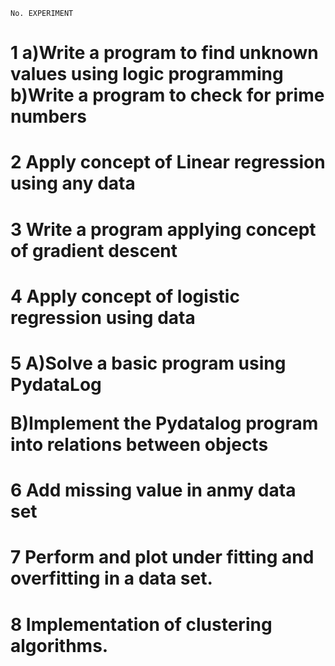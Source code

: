 

    
    No.	EXPERIMENT	
<h1>1	a)Write a program to find unknown values using logic programming
b)Write a program to check for prime numbers</h1>

<h1>2	Apply concept of Linear regression using any data		</h1>
  
  
<h1>3	Write a program applying concept of gradient descent		</h1>
  
  
<h1>4	Apply concept of logistic regression using  data		</h1>
  
  
<h1>5	A)Solve a basic program using PydataLog
  
B)Implement the Pydatalog program into relations between objects	</h1>


<h1>6	Add missing value in anmy data set		</h1>
  
  
<h1>7	Perform and plot under fitting and overfitting in a data set.</h1>
  
  

<h1>8	Implementation of clustering algorithms.</h1>
